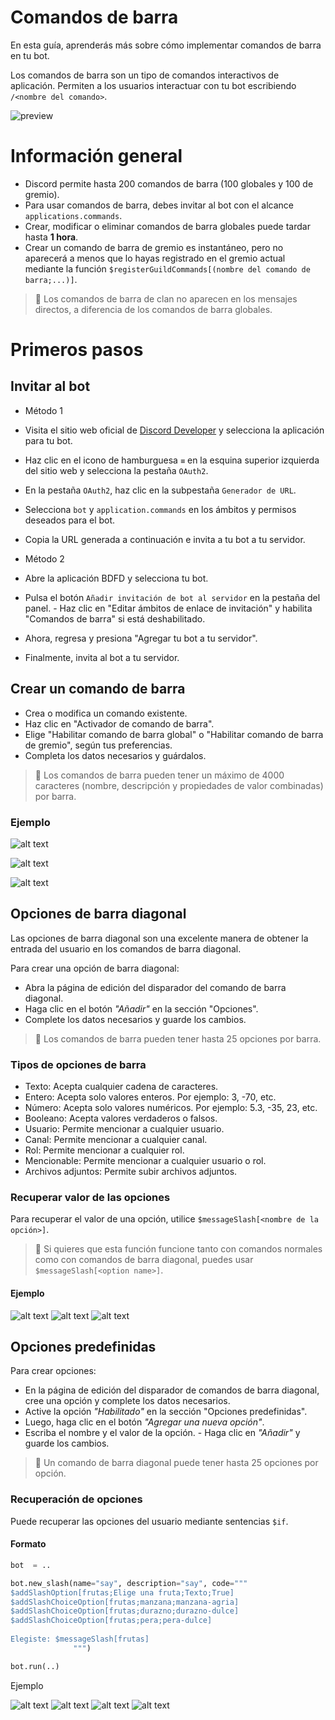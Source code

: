 # Comandos de barra
En esta guía, aprenderás más sobre cómo implementar comandos de barra en tu bot.

Los comandos de barra son un tipo de comandos interactivos de aplicación. Permiten a los usuarios interactuar con tu bot escribiendo `/<nombre del comando>`.

![preview](https://i.imgur.com/kLNyEby.jpg)

# Información general
- Discord permite hasta 200 comandos de barra (100 globales y 100 de gremio).
- Para usar comandos de barra, debes invitar al bot con el alcance `applications.commands`.
- Crear, modificar o eliminar comandos de barra globales puede tardar hasta **1 hora**.
- Crear un comando de barra de gremio es instantáneo, pero no aparecerá a menos que lo hayas registrado en el gremio actual mediante la función `$registerGuildCommands[(nombre del comando de barra;...)]`.

> 📝 Los comandos de barra de clan no aparecen en los mensajes directos, a diferencia de los comandos de barra globales.
# Primeros pasos


## Invitar al bot
- Método 1
- Visita el sitio web oficial de [Discord Developer](https://discord.com/developers/applications) y selecciona la aplicación para tu bot.
- Haz clic en el icono de hamburguesa `≡` en la esquina superior izquierda del sitio web y selecciona la pestaña `OAuth2`.
- En la pestaña `OAuth2`, haz clic en la subpestaña `Generador de URL`.
- Selecciona `bot` y `application.commands` en los ámbitos y permisos deseados para el bot.
- Copia la URL generada a continuación e invita a tu bot a tu servidor.

- Método 2
- Abre la aplicación BDFD y selecciona tu bot.
- Pulsa el botón `Añadir invitación de bot al servidor` en la pestaña del panel. - Haz clic en "Editar ámbitos de enlace de invitación" y habilita "Comandos de barra" si está deshabilitado.
- Ahora, regresa y presiona "Agregar tu bot a tu servidor".
- Finalmente, invita al bot a tu servidor.

## Crear un comando de barra
- Crea o modifica un comando existente.
- Haz clic en "Activador de comando de barra".
- Elige "Habilitar comando de barra global" o "Habilitar comando de barra de gremio", según tus preferencias.
- Completa los datos necesarios y guárdalos.

> 📝 Los comandos de barra pueden tener un máximo de 4000 caracteres (nombre, descripción y propiedades de valor combinadas) por barra.

### Ejemplo

![alt text](image-6.png)

![alt text](image-7.png)

![alt text](image-8.png)

## Opciones de barra diagonal
Las opciones de barra diagonal son una excelente manera de obtener la entrada del usuario en los comandos de barra diagonal.

Para crear una opción de barra diagonal:
- Abra la página de edición del disparador del comando de barra diagonal.
- Haga clic en el botón *"Añadir"* en la sección "Opciones".
- Complete los datos necesarios y guarde los cambios.

> 📝 Los comandos de barra pueden tener hasta 25 opciones por barra.

### Tipos de opciones de barra

- Texto: Acepta cualquier cadena de caracteres.
- Entero: Acepta solo valores enteros. Por ejemplo: 3, -70, etc.
- Número: Acepta solo valores numéricos. Por ejemplo: 5.3, -35, 23, etc.
- Booleano: Acepta valores verdaderos o falsos.
- Usuario: Permite mencionar a cualquier usuario.
- Canal: Permite mencionar a cualquier canal.
- Rol: Permite mencionar a cualquier rol.
- Mencionable: Permite mencionar a cualquier usuario o rol.
- Archivos adjuntos: Permite subir archivos adjuntos.

### Recuperar valor de las opciones
Para recuperar el valor de una opción, utilice `$messageSlash[<nombre de la opción>]`.

> 📝 Si quieres que esta función funcione tanto con comandos normales como con comandos de barra diagonal, puedes usar `$messageSlash[<option name>]`.

#### Ejemplo

![alt text](image-10.png)
![alt text](image-9.png)
![alt text](image-11.png)

## Opciones predefinidas

Para crear opciones:
- En la página de edición del disparador de comandos de barra diagonal, cree una opción y complete los datos necesarios.
- Active la opción *"Habilitado"* en la sección "Opciones predefinidas".
- Luego, haga clic en el botón *"Agregar una nueva opción"*.
- Escriba el nombre y el valor de la opción. - Haga clic en *"Añadir"* y guarde los cambios.

> 📝 Un comando de barra diagonal puede tener hasta 25 opciones por opción.

### Recuperación de opciones
Puede recuperar las opciones del usuario mediante sentencias `$if`.

#### Formato
```python
bot  = ..

bot.new_slash(name="say", description="say", code="""
$addSlashOption[frutas;Elige una fruta;Texto;True] 
$addSlashChoiceOption[frutas;manzana;manzana-agria]
$addSlashChoiceOption[frutas;durazno;durazno-dulce]
$addSlashChoiceOption[frutas;pera;pera-dulce]
                      
Elegiste: $messageSlash[frutas]
              """)

bot.run(..)
```

Ejemplo

![alt text](image-12.png)
![alt text](image-13.png)
![alt text](image-14.png)
![alt text](image-15.png)